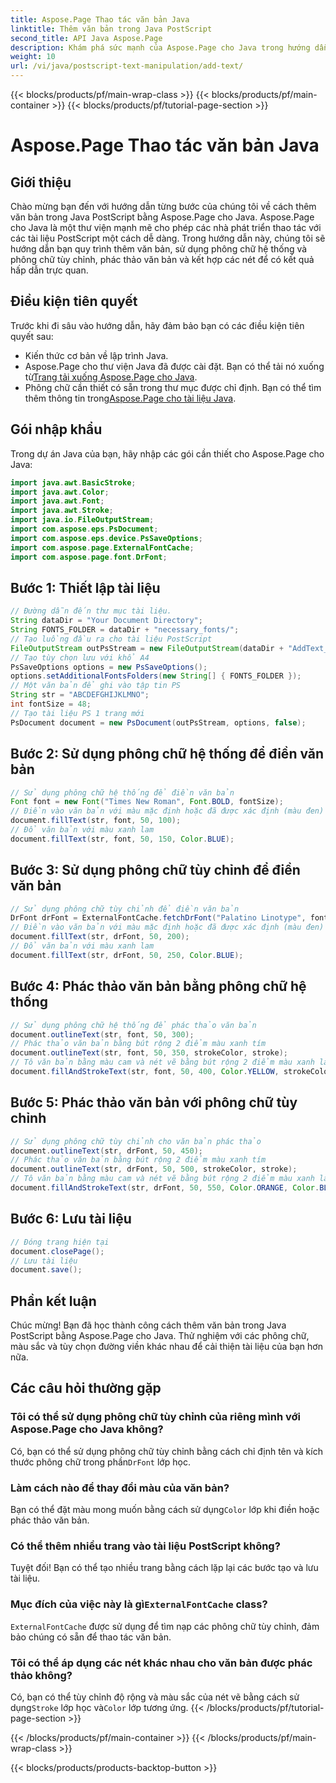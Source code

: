 ```yaml
---
title: Aspose.Page Thao tác văn bản Java
linktitle: Thêm văn bản trong Java PostScript
second_title: API Java Aspose.Page
description: Khám phá sức mạnh của Aspose.Page cho Java trong hướng dẫn của chúng tôi về cách thêm văn bản vào tài liệu PostScript. Tìm hiểu cách sử dụng phông chữ hệ thống và tùy chỉnh một cách dễ dàng.
weight: 10
url: /vi/java/postscript-text-manipulation/add-text/
---
```


{{< blocks/products/pf/main-wrap-class >}}
{{< blocks/products/pf/main-container >}}
{{< blocks/products/pf/tutorial-page-section >}}

# Aspose.Page Thao tác văn bản Java

## Giới thiệu
Chào mừng bạn đến với hướng dẫn từng bước của chúng tôi về cách thêm văn bản trong Java PostScript bằng Aspose.Page cho Java. Aspose.Page cho Java là một thư viện mạnh mẽ cho phép các nhà phát triển thao tác với các tài liệu PostScript một cách dễ dàng. Trong hướng dẫn này, chúng tôi sẽ hướng dẫn bạn quy trình thêm văn bản, sử dụng phông chữ hệ thống và phông chữ tùy chỉnh, phác thảo văn bản và kết hợp các nét để có kết quả hấp dẫn trực quan.
## Điều kiện tiên quyết
Trước khi đi sâu vào hướng dẫn, hãy đảm bảo bạn có các điều kiện tiên quyết sau:
- Kiến thức cơ bản về lập trình Java.
-  Aspose.Page cho thư viện Java đã được cài đặt. Bạn có thể tải nó xuống từ[Trang tải xuống Aspose.Page cho Java](https://releases.aspose.com/page/java/).
-  Phông chữ cần thiết có sẵn trong thư mục được chỉ định. Bạn có thể tìm thêm thông tin trong[Aspose.Page cho tài liệu Java](https://reference.aspose.com/page/java/).
## Gói nhập khẩu
Trong dự án Java của bạn, hãy nhập các gói cần thiết cho Aspose.Page cho Java:
```java
import java.awt.BasicStroke;
import java.awt.Color;
import java.awt.Font;
import java.awt.Stroke;
import java.io.FileOutputStream;
import com.aspose.eps.PsDocument;
import com.aspose.eps.device.PsSaveOptions;
import com.aspose.page.ExternalFontCache;
import com.aspose.page.font.DrFont;
```
## Bước 1: Thiết lập tài liệu
```java
// Đường dẫn đến thư mục tài liệu.
String dataDir = "Your Document Directory";
String FONTS_FOLDER = dataDir + "necessary_fonts/";
// Tạo luồng đầu ra cho tài liệu PostScript
FileOutputStream outPsStream = new FileOutputStream(dataDir + "AddText_outPS.ps");
// Tạo tùy chọn lưu với khổ A4
PsSaveOptions options = new PsSaveOptions();
options.setAdditionalFontsFolders(new String[] { FONTS_FOLDER });
// Một văn bản để ghi vào tập tin PS
String str = "ABCDEFGHIJKLMNO";
int fontSize = 48;
// Tạo tài liệu PS 1 trang mới
PsDocument document = new PsDocument(outPsStream, options, false);
```
## Bước 2: Sử dụng phông chữ hệ thống để điền văn bản
```java
// Sử dụng phông chữ hệ thống để điền văn bản
Font font = new Font("Times New Roman", Font.BOLD, fontSize);
// Điền vào văn bản với màu mặc định hoặc đã được xác định (màu đen)
document.fillText(str, font, 50, 100);
// Đổ văn bản với màu xanh lam
document.fillText(str, font, 50, 150, Color.BLUE);
```
## Bước 3: Sử dụng phông chữ tùy chỉnh để điền văn bản
```java
// Sử dụng phông chữ tùy chỉnh để điền văn bản
DrFont drFont = ExternalFontCache.fetchDrFont("Palatino Linotype", fontSize, Font.PLAIN);
// Điền vào văn bản với màu mặc định hoặc đã được xác định (màu đen)
document.fillText(str, drFont, 50, 200);
// Đổ văn bản với màu xanh lam
document.fillText(str, drFont, 50, 250, Color.BLUE);
```
## Bước 4: Phác thảo văn bản bằng phông chữ hệ thống
```java
// Sử dụng phông chữ hệ thống để phác thảo văn bản
document.outlineText(str, font, 50, 300);
// Phác thảo văn bản bằng bút rộng 2 điểm màu xanh tím
document.outlineText(str, font, 50, 350, strokeColor, stroke);
// Tô văn bản bằng màu cam và nét vẽ bằng bút rộng 2 điểm màu xanh lam
document.fillAndStrokeText(str, font, 50, 400, Color.YELLOW, strokeColor, stroke);
```
## Bước 5: Phác thảo văn bản với phông chữ tùy chỉnh
```java
// Sử dụng phông chữ tùy chỉnh cho văn bản phác thảo
document.outlineText(str, drFont, 50, 450);
// Phác thảo văn bản bằng bút rộng 2 điểm màu xanh tím
document.outlineText(str, drFont, 50, 500, strokeColor, stroke);
// Tô văn bản bằng màu cam và nét vẽ bằng bút rộng 2 điểm màu xanh lam
document.fillAndStrokeText(str, drFont, 50, 550, Color.ORANGE, Color.BLUE, stroke);
```
## Bước 6: Lưu tài liệu
```java
// Đóng trang hiện tại
document.closePage();
// Lưu tài liệu
document.save();
```
## Phần kết luận
Chúc mừng! Bạn đã học thành công cách thêm văn bản trong Java PostScript bằng Aspose.Page cho Java. Thử nghiệm với các phông chữ, màu sắc và tùy chọn đường viền khác nhau để cải thiện tài liệu của bạn hơn nữa.
## Các câu hỏi thường gặp
### Tôi có thể sử dụng phông chữ tùy chỉnh của riêng mình với Aspose.Page cho Java không?
 Có, bạn có thể sử dụng phông chữ tùy chỉnh bằng cách chỉ định tên và kích thước phông chữ trong phần`DrFont` lớp học.
### Làm cách nào để thay đổi màu của văn bản?
 Bạn có thể đặt màu mong muốn bằng cách sử dụng`Color` lớp khi điền hoặc phác thảo văn bản.
### Có thể thêm nhiều trang vào tài liệu PostScript không?
Tuyệt đối! Bạn có thể tạo nhiều trang bằng cách lặp lại các bước tạo và lưu tài liệu.
###  Mục đích của việc này là gì`ExternalFontCache` class?
`ExternalFontCache` được sử dụng để tìm nạp các phông chữ tùy chỉnh, đảm bảo chúng có sẵn để thao tác văn bản.
### Tôi có thể áp dụng các nét khác nhau cho văn bản được phác thảo không?
 Có, bạn có thể tùy chỉnh độ rộng và màu sắc của nét vẽ bằng cách sử dụng`Stroke` lớp học và`Color` lớp tương ứng.
{{< /blocks/products/pf/tutorial-page-section >}}

{{< /blocks/products/pf/main-container >}}
{{< /blocks/products/pf/main-wrap-class >}}

{{< blocks/products/products-backtop-button >}}
